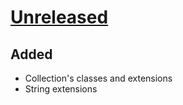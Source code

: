 # [Unreleased](#unreleased)
  
## Added
  
- Collection's classes and extensions
- String extensions
